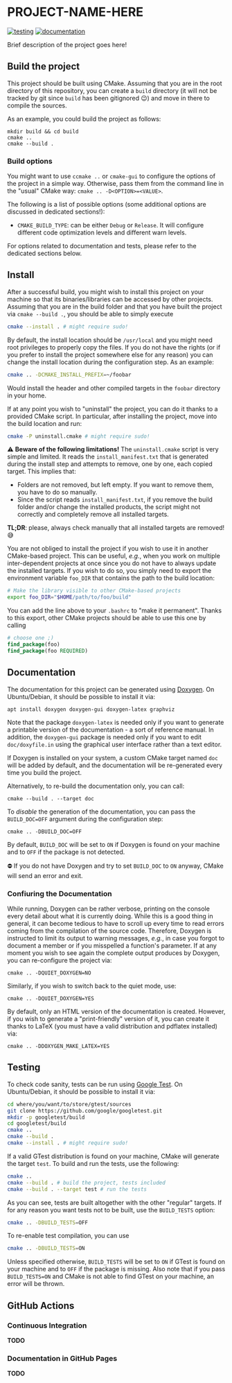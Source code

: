 # PROJECT-NAME-HERE

[![testing](https://github.com/francofusco/template-cmake-project/actions/workflows/cmake-run-tests.yaml/badge.svg)](https://github.com/francofusco/template-cmake-project/actions/workflows/cmake-run-tests.yaml)
[![documentation](https://github.com/francofusco/template-cmake-project/actions/workflows/cmake-build-doc.yaml/badge.svg)](https://francofusco.github.io/template-cmake-project/)

Brief description of the project goes here!


## Build the project

This project should be built using CMake. Assuming that you are in the root
directory of this repository, you can create a `build` directory (it will not
be tracked by git since `build` has been gitignored :wink:) and move in there
to compile the sources.

As an example, you could build the project as follows:

```
mkdir build && cd build
cmake ..
cmake --build .
```

### Build options

You might want to use `ccmake ..` or `cmake-gui` to configure the options of
the project in a simple way. Otherwise, pass them from the command line in the
"usual" CMake way: `cmake .. -D<OPTION>=<VALUE>`.

The following is a list of possible options (some additional options are
discussed in dedicated sections!):

- `CMAKE_BUILD_TYPE`: can be either `Debug` or `Release`. It will configure
  different code optimization levels and different warn levels.

For options related to documentation and tests, please refer to the dedicated
sections below.


## Install

After a successful build, you might wish to install this project on your
machine so that its binaries/libraries can be accessed by other projects.
Assuming that you are in the build folder and that you have built the project
via `cmake --build .`, you should be able to simply execute

```bash
cmake --install . # might require sudo!
```

By default, the install location should be `/usr/local` and you might need
root privileges to properly copy the files. If you do not have the rights (or
if you prefer to install the project somewhere else for any reason) you can
change the install location during the configuration step. As an example:

```bash
cmake .. -DCMAKE_INSTALL_PREFIX=~/foobar
```

Would install the header and other compiled targets in the `foobar` directory
in your home.

If at any point you wish to "uninstall" the project, you can do it thanks to a
provided CMake script. In particular, after installing the project, move into
the build location and run:

```bash
cmake -P uninstall.cmake # might require sudo!
```

:warning: **Beware of the following limitations!** The `uninstall.cmake` script
is very simple and limited. It reads the `install_manifest.txt` that is
generated during the install step and attempts to remove, one by one, each
copied target. This implies that:
- Folders are not removed, but left empty. If you want to remove them, you have
  to do so manually.
- Since the script reads `install_manifest.txt`, if you remove the build folder
  and/or change the installed products, the script might not correctly and
  completely remove all installed targets.

**TL;DR**: please, always check manually that all installed targets are removed!
:sweat_smile:

You are not obliged to install the project if you wish to use it in another
CMake-based project. This can be useful, *e.g.*, when you work on multiple
inter-dependent projects at once since you do not have to always update the
installed targets. If you wish to do so, you simply need to export the
environment variable `foo_DIR` that contains the path to the build location:

```bash
# Make the library visible to other CMake-based projects
export foo_DIR="$HOME/path/to/foo/build"
```

You can add the line above to your `.bashrc` to "make it permanent". Thanks
to this export, other CMake projects should be able to use this one by calling

```cmake
# choose one ;)
find_package(foo)
find_package(foo REQUIRED)
```


## Documentation

The documentation for this project can be generated using
[Doxygen](https://www.doxygen.nl/index.html).
On Ubuntu/Debian, it should be possible to install it via:
```
apt install doxygen doxygen-gui doxygen-latex graphviz
```
Note that the package `doxygen-latex` is needed only if you want to generate
a printable version of the documentation - a sort of reference manual.
In addition, the `doxygen-gui` package is needed only if you want to edit
`doc/doxyfile.in` using the graphical user interface rather than a text editor.

If Doxygen is installed on your system, a custom CMake target named `doc` will
be added by default, and the documentation will be re-generated every time you
build the project.

Alternatively, to re-build the documentation only, you can call:
```
cmake --build . --target doc
```

To *disable* the generation of the documentation, you can pass the
`BUILD_DOC=OFF` argument during the configuration step:
```
cmake .. -DBUILD_DOC=OFF
```
By default, `BUILD_DOC` will be set to `ON` if Doxygen is found on your machine
and to `OFF` if the package is not detected.

:no_entry: If you do not have Doxygen and try to set `BUILD_DOC` to `ON` anyway,
CMake will send an error and exit.


### Confiuring the Documentation

While running, Doxygen can be rather verbose, printing on the console every
detail about what it is currently doing. While this is a good thing in general,
it can become tedious to have to scroll up every time to read errors coming
from the compilation of the source code. Therefore, Doxygen is instructed to
limit its output to warning messages, *e.g.*, in case you forgot to document
a member or if you misspelled a function's parameter. If at any moment you wish
to see again the complete output produces by Doxygen, you can re-configure the
project via:
```
cmake .. -DQUIET_DOXYGEN=NO
```
Similarly, if you wish to switch back to the quiet mode, use:
```
cmake .. -DQUIET_DOXYGEN=YES
```

By default, only an HTML version of the documentation is created. However, if
you wish to generate a "print-friendly" version of it, you can create it thanks
to LaTeX (you must have a valid distribution and pdflatex installed) via:
```
cmake .. -DDOXYGEN_MAKE_LATEX=YES
```


## Testing

To check code sanity, tests can be run using
[Google Test](https://github.com/google/googletest).
On Ubuntu/Debian, it should be possible to install it via:

```bash
cd where/you/want/to/store/gtest/sources
git clone https://github.com/google/googletest.git
mkdir -p googletest/build
cd googletest/build
cmake ..
cmake --build .
cmake --install . # might require sudo!
```

If a valid GTest distribution is found on your machine, CMake will generate the
target `test`. To build and run the tests, use the following:

```bash
cmake ..
cmake --build . # build the project, tests included
cmake --build . --target test # run the tests
```

As you can see, tests are built altogether with the other "regular" targets.
If for any reason you want tests not to be built, use the `BUILD_TESTS` option:

```bash
cmake .. -DBUILD_TESTS=OFF
```

To re-enable test compilation, you can use

```bash
cmake .. -DBUILD_TESTS=ON
```

Unless specified otherwise, `BUILD_TESTS` will be set to `ON` if GTest is found
on your machine and to `OFF` if the package is missing. Also note that if you
pass `BUILD_TESTS=ON` and CMake is not able to find GTest on your machine,
an error will be thrown.


## GitHub Actions

### Continuous Integration

**TODO**

### Documentation in GitHub Pages

**TODO**
